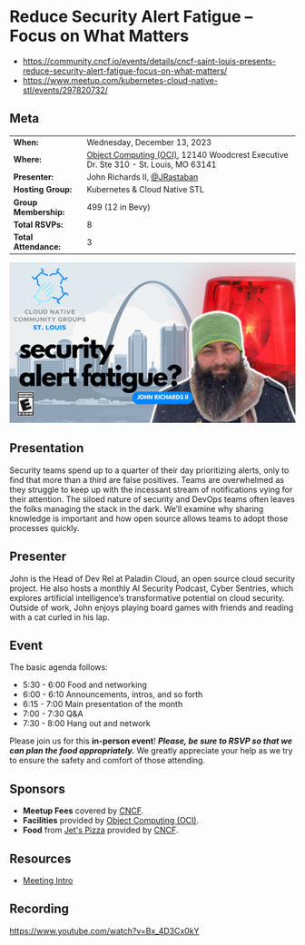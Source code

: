 # Reduce Security Alert Fatigue – Focus on What Matters

- https://community.cncf.io/events/details/cncf-saint-louis-presents-reduce-security-alert-fatigue-focus-on-what-matters/
- https://www.meetup.com/kubernetes-cloud-native-stl/events/297820732/

## Meta 
| | |
| --- | --- |
| **When:** | Wednesday, December 13, 2023 |
| **Where:** | [Object Computing (OCI)](https://objectcomputing.com/), 12140 Woodcrest Executive Dr. Ste 310 - St. Louis, MO 63141 |
| **Presenter:** | John Richards II, [@JRastaban](https://twitter.com/JRastaban) |
| **Hosting Group:** | Kubernetes &amp; Cloud Native STL |
| **Group Membership:** | 499 (12 in Bevy) |
| **Total RSVPs:** | 8 |
| **Total Attendance:** | 3 |

![](images/reduce-security-alert-fatigue.png)

## Presentation
Security teams spend up to a quarter of their day prioritizing alerts, only to find that more than a third are false positives. Teams are overwhelmed as they struggle to keep up with the incessant stream of notifications vying for their attention. The siloed nature of security and DevOps teams often leaves the folks managing the stack in the dark. We’ll examine why sharing knowledge is important and how open source allows teams to adopt those processes quickly.

## Presenter
John is the Head of Dev Rel at Paladin Cloud, an open source cloud security project. He also hosts a monthly AI Security Podcast, Cyber Sentries, which explores artificial intelligence’s transformative potential on cloud security. Outside of work, John enjoys playing board games with friends and reading with a cat curled in his lap.

## Event
The basic agenda follows:
* 5:30 - 6:00 Food and networking
* 6:00 - 6:10 Announcements, intros, and so forth
* 6:15 - 7:00 Main presentation of the month
* 7:00 - 7:30 Q&A
* 7:30 - 8:00 Hang out and network

Please join us for this **in-person event**! **_Please, be sure to RSVP so that we can plan the food appropriately._** We greatly appreciate your help as we try to ensure the safety and comfort of those attending.

## Sponsors
* **Meetup Fees** covered by [CNCF](https://www.cncf.io/).
* **Facilities** provided by [Object Computing (OCI)](https://objectcomputing.com/).
* **Food** from [Jet's Pizza](https://www.jetspizza.com/) provided by [CNCF](https://WWW.cncf.io/).

## Resources
* [Meeting Intro](Meeting-Intro.pdf)

## Recording
https://www.youtube.com/watch?v=Bx_4D3Cx0kY
